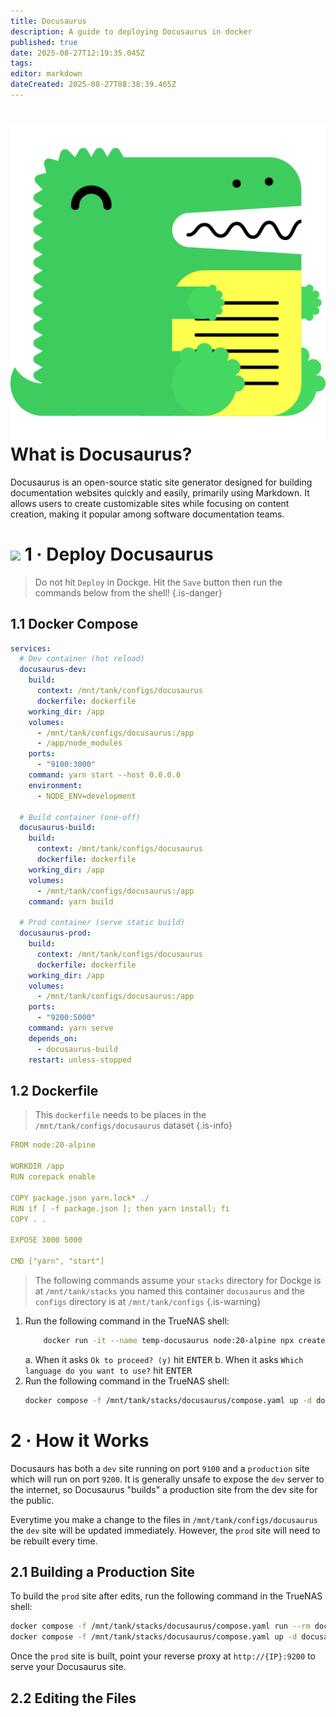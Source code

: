 ```yaml
---
title: Docusaurus
description: A guide to deploying Docusaurus in docker
published: true
date: 2025-08-27T12:19:35.045Z
tags: 
editor: markdown
dateCreated: 2025-08-27T08:38:39.465Z
---
```


# <img src="/docusaurus.png" class="tab-icon"> What is Docusaurus?
Docusaurus is an open-source static site generator designed for building documentation websites quickly and easily, primarily using Markdown. It allows users to create customizable sites while focusing on content creation, making it popular among software documentation teams.

# <img src="/docker.png" class="tab-icon"> 1 · Deploy Docusaurus

> Do not hit `Deploy` in Dockge. Hit the `Save` button then run the commands below from the shell!
{.is-danger}

## 1.1 Docker Compose
```yaml
services:
  # Dev container (hot reload)
  docusaurus-dev:
    build:
      context: /mnt/tank/configs/docusaurus
      dockerfile: dockerfile
    working_dir: /app
    volumes:
      - /mnt/tank/configs/docusaurus:/app
      - /app/node_modules
    ports:
      - "9100:3000"
    command: yarn start --host 0.0.0.0
    environment:
      - NODE_ENV=development

  # Build container (one-off)
  docusaurus-build:
    build:
      context: /mnt/tank/configs/docusaurus
      dockerfile: dockerfile
    working_dir: /app
    volumes:
      - /mnt/tank/configs/docusaurus:/app
    command: yarn build

  # Prod container (serve static build)
  docusaurus-prod:
    build:
      context: /mnt/tank/configs/docusaurus
      dockerfile: dockerfile
    working_dir: /app
    volumes:
      - /mnt/tank/configs/docusaurus:/app
    ports:
      - "9200:5000"
    command: yarn serve
    depends_on:
      - docusaurus-build
    restart: unless-stopped

```

## 1.2 Dockerfile
> This `dockerfile` needs to be places in the `/mnt/tank/configs/docusaurus` dataset
{.is-info}


```yaml
FROM node:20-alpine

WORKDIR /app
RUN corepack enable

COPY package.json yarn.lock* ./
RUN if [ -f package.json ]; then yarn install; fi
COPY . .

EXPOSE 3000 5000

CMD ["yarn", "start"]

```

> The following commands assume your `stacks` directory for Dockge is at `/mnt/tank/stacks` you named this container `docusaurus` and the `configs` directory is at `/mnt/tank/configs`
{.is-warning}


1. Run the following command in the TrueNAS shell:
    ```bash
		docker run -it --name temp-docusaurus node:20-alpine npx create-docusaurus@latest /app classic && docker cp temp-docusaurus:/app/. /mnt/tank/configs/docusaurus/ && docker rm temp-docusaurus

    ```
	a.  When it asks `Ok to proceed? (y)` hit <kbd>ENTER</kbd>
  b. When it asks `Which language do you want to use?`  hit <kbd>ENTER</kbd>
1. Run the following command in the TrueNAS shell:
    ```bash
    docker compose -f /mnt/tank/stacks/docusaurus/compose.yaml up -d docusaurus-dev
    ```

# 2 · How it Works

Docusaurs has both a `dev` site running on port `9100` and a `production` site which will run on port `9200`. It is generally unsafe to expose the `dev` server to the internet, so Docusaurus "builds" a production site from the dev site for the public.

Everytime you make a change to the files in `/mnt/tank/configs/docusaurus` the `dev` site will be updated immediately. However, the `prod` site will need to be rebuilt every time. 

## 2.1 Building a Production Site

To build the `prod` site after edits, run the following command in the TrueNAS shell:
```bash
docker compose -f /mnt/tank/stacks/docusaurus/compose.yaml run --rm docusaurus-build && \
docker compose -f /mnt/tank/stacks/docusaurus/compose.yaml up -d docusaurus-prod
```


Once the `prod` site is built, point your reverse proxy at `http://{IP}:9200` to serve your Docusaurus site. 


## 2.2 Editing the Files

